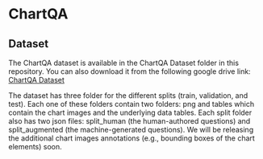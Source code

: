 # ChartQA

## Dataset
The ChartQA dataset is available in the ChartQA Dataset folder in this repository. You can also download it from the following google drive link: [ChartQA Dataset](https://drive.google.com/file/d/1Lm_w6zeET1Hyl_9ks6w5nEsgpoyPHalV/view?usp=sharing)

The dataset has three folder for the different splits (train, validation, and test). Each one of these folders contain two folders: png and tables which contain the chart images and the underlying data tables. Each split folder also has two json files: split_human (the human-authored questions) and split_augmented (the machine-generated questions). We will be releasing the additional chart images annotations (e.g., bounding boxes of the chart elements) soon.

